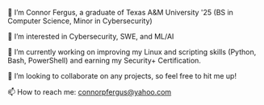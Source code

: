 👋 I’m Connor Fergus, a graduate of Texas A&M University '25 (BS in Computer Science, Minor in Cybersecurity)

👀 I’m interested in Cybersecurity, SWE, and ML/AI  

🌱 I’m currently working on improving my Linux and scripting skills (Python, Bash, PowerShell) and earning my Security+ Certification.  

💞️ I’m looking to collaborate on any projects, so feel free to hit me up!

📫 How to reach me: connorpfergus@yahoo.com
